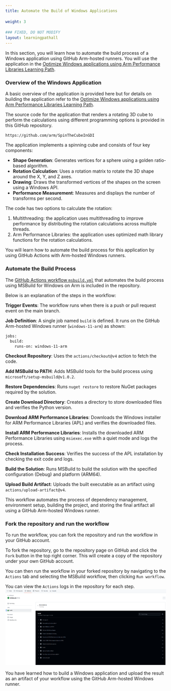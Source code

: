 ```yaml
---
title: Automate the Build of Windows Applications

weight: 3

### FIXED, DO NOT MODIFY
layout: learningpathall
---
```

In this section, you will learn how to automate the build process of a Windows application using GitHub Arm-hosted runners. You will use the application in the [Optimize Windows applications using Arm Performance Libraries Learning Path](/learning-paths/laptops-and-desktops/windows_armpl/).

### Overview of the Windows Application

A basic overview of the application is provided here but for details on building the application refer to the [Optimize Windows applications using Arm Performance Libraries Learning Path](/learning-paths/laptops-and-desktops/windows_armpl/2-multithreading/).

The source code for the application that renders a rotating 3D cube to perform the calculations using different programming options is provided in this GitHub repository. 

```console
https://github.com/arm/SpinTheCubeInGDI
```

The application implements a spinning cube and consists of four key components:
- **Shape Generation**: Generates vertices for a sphere using a golden ratio-based algorithm.
- **Rotation Calculation**: Uses a rotation matrix to rotate the 3D shape around the X, Y, and Z axes.
- **Drawing**: Draws the transformed vertices of the shapes on the screen using a Windows API.
- **Performance Measurement**: Measures and displays the number of transforms per second.

The code has two options to calculate the rotation:

1. Multithreading: the application uses multithreading to improve performance by distributing the rotation calculations across multiple threads.
2. Arm Performance Libraries: the application uses optimized math library functions for the rotation calculations.

You will learn how to automate the build process for this application by using GitHub Actions with Arm-hosted Windows runners.

### Automate the Build Process

The [GitHub Actions workflow `msbuild.yml`](https://github.com/arm/SpinTheCubeInGDI/blob/main/.github/workflows/msbuild.yml) that automates the build process using MSBuild for Windows on Arm is included in the repository.

Below is an explanation of the steps in the workflow:


   **Trigger Events**: The workflow runs when there is a push or pull request event on the main branch.

   **Job Definition**: A single job named `build` is defined. It runs on the GitHub Arm-hosted Windows runner (`windows-11-arm`) as shown:

```console
jobs:
  build:
    runs-on: windows-11-arm
```
   **Checkout Repository**: Uses the `actions/checkout@v4` action to fetch the code.

   **Add MSBuild to PATH**: Adds MSBuild tools for the build process using `microsoft/setup-msbuild@v1.0.2`.

   **Restore Dependencies**: Runs `nuget restore` to restore NuGet packages required by the solution.

   **Create Download Directory**: Creates a directory to store downloaded files and verifies the Python version.

   **Download ARM Performance Libraries**: Downloads the Windows installer for ARM Performance Libraries (APL) and verifies the downloaded files. 

   **Install ARM Performance Libraries**: Installs the downloaded ARM Performance Libraries using `msiexec.exe` with a quiet mode and logs the process.

   **Check Installation Success**: Verifies the success of the APL installation by checking the exit code and logs.

   **Build the Solution**: Runs MSBuild to build the solution with the specified configuration (Debug) and platform (ARM64).

   **Upload Build Artifact**: Uploads the built executable as an artifact using `actions/upload-artifact@v4`.

This workflow automates the process of dependency management, environment setup, building the project, and storing the final artifact all using a GitHub Arm-hosted Windows runner. 

### Fork the repository and run the workflow

To run the workflow, you can fork the repository and run the workflow in your GitHub account.

To fork the repository, go to the repository page on GitHub and click the `Fork` button in the top right corner. This will create a copy of the repository under your own GitHub account. 

You can then run the workflow in your forked repository by navigating to the `Actions` tab and selecting the MSBuild workflow, then clicking `Run workflow`.

You can view the `Actions` logs in the repository for each step. 
![action #center](_images/actions.png)

You have learned how to build a Windows application and upload the result as an artifact of your workflow using the GitHub Arm-hosted Windows runner.
